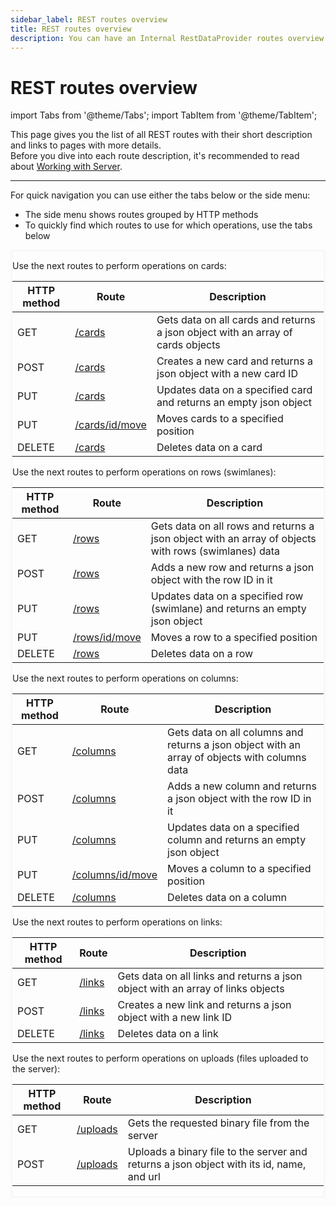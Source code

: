 ```yaml
---
sidebar_label: REST routes overview
title: REST routes overview
description: You can have an Internal RestDataProvider routes overview of JavaScript Kanban in the documentation of the DHTMLX JavaScript Kanban library. Browse developer guides and API reference, try out code examples and live demos, and download a free 30-day evaluation version of DHTMLX Kanban.
---
```


# REST routes overview

import Tabs from '@theme/Tabs';
import TabItem from '@theme/TabItem';

This page gives you the list of all REST routes with their short description and links to pages with more details.<br> Before you dive into each route description, it's recommended to read about [Working with Server](guides/working_with_server.md).

---

For quick navigation you can use either the tabs below or the side menu:
- The side menu shows routes grouped by HTTP methods
- To quickly find which routes to use for which operations, use the tabs below

<div style="border: solid #F8F8F8">
<Tabs>
<TabItem value="cards" label="cards">
<p>Use the next routes to perform operations on cards:</p>
<table>
<thead>
<tr>
<th>HTTP method</th>
<th>Route</th>
<th>Description</th>
</tr>
</thead>
<tbody>
<tr>
<td>GET</td>
<td><a href="/api/provider/rest_routes/get_routes/js_kanban_get_cards_route"> /cards</a></td>
<td>Gets data on all cards and returns a json object with an array of cards objects</td>
</tr>
<tr>
<td>POST</td>
<td><a href="/api/provider/rest_routes/post_routes/js_kanban_post_cards_route"> /cards</a></td>
<td>Creates a new card and returns a json object with a new card ID</td>
</tr>
<tr>
<td>PUT</td>
<td><a href="/api/provider/rest_routes/put_routes/js_kanban_put_cards_route"> /cards</a></td>
<td>Updates data on a specified card and returns an empty json object</td>
</tr>
<tr>
<td>PUT</td>
<td><a href="/api/provider/rest_routes/put_routes/js_kanban_put_cards_move_route"> /cards/id/move</a></td>
<td>Moves cards to a specified position</td>
</tr>

<tr>
<td>DELETE</td>
<td><a href="/api/provider/rest_routes/delete_routes/js_kanban_delete_cards_route"> /cards</a></td>
<td>Deletes data on a card</td>
</tr>
</tbody>
</table>
</TabItem>

<TabItem value="rows" label="rows">
<p>Use the next routes to perform operations on rows (swimlanes):</p>
<table>
<thead>
<tr>
<th>HTTP method</th>
<th>Route</th>
<th>Description</th>

</tr>
</thead>
<tbody>
<tr>
<td>GET</td>
<td><a href="/api/provider/rest_routes/get_routes/js_kanban_get_rows_route"> /rows</a></td>
<td>Gets data on all rows and returns a json object with an array of objects with rows (swimlanes) data</td>
</tr>
<tr>
<td>POST</td>
<td ><a href="/api/provider/rest_routes/post_routes/js_kanban_post_rows_route"> /rows</a></td>
<td>Adds a new row and returns a json object with the row ID in it</td>
</tr>
<tr>
<td>PUT</td>
<td><a href="/api/provider/rest_routes/put_routes/js_kanban_put_rows_route"> /rows</a></td>
<td>Updates data on a specified row (swimlane) and returns an empty json object</td>
</tr>
<tr>
<td>PUT</td>
<td><a href="/api/provider/rest_routes/put_routes/js_kanban_put_rows_move_route"> /rows/id/move</a></td>
<td>Moves a row to a specified position</td>
</tr>
<tr>
<td>DELETE</td>
<td><a href="/api/provider/rest_routes/delete_routes/js_kanban_delete_rows_route"> /rows</a></td>
<td>Deletes data on a row</td>
</tr>
</tbody>
</table>
</TabItem>

<TabItem value="columns" label="columns">
    <p>Use the next routes to perform operations on columns:</p>
    <table>
        <thead>
            <tr>
                <th>HTTP method</th>
                <th>Route</th>
                <th>Description</th>
            </tr>
        </thead>
        <tbody>
            <tr>
                <td>GET</td>
                <td><a href="/api/provider/rest_routes/get_routes/js_kanban_get_columns_route"> /columns</a></td>
                <td>Gets data on all columns and returns a json object with an array of objects with columns data</td>
            </tr>
            <tr>
                <td>POST</td>
                <td ><a href="/api/provider/rest_routes/post_routes/js_kanban_post_columns_route"> /columns</a></td>
                <td>Adds a new column and returns a json object with the row ID in it</td>
            </tr>
            <tr>
                <td>PUT</td>
                <td><a href="/api/provider/rest_routes/put_routes/js_kanban_put_columns_route"> /columns</a></td>
                <td>Updates data on a specified column and returns an empty json object</td>
            </tr>
            <tr>
                <td>PUT</td>
                <td><a href="/api/provider/rest_routes/put_routes/js_kanban_put_columns_move_route"> /columns/id/move</a></td>
                <td>Moves a column to a specified position</td>
            </tr>
            <tr>
                <td>DELETE</td>
                <td><a href="/api/provider/rest_routes/delete_routes/js_kanban_delete_columns_route"> /columns</a></td>
                <td>Deletes data on a column</td>
            </tr>
        </tbody>
    </table>
</TabItem>

<TabItem value="links" label="links">
    <p>Use the next routes to perform operations on links:</p>
    <table>
        <thead>
            <tr>
                <th>HTTP method</th>
                <th>Route</th>
                <th>Description</th>
            </tr>
        </thead>
        <tbody>
            <tr>
                <td>GET</td>
                <td><a href="/api/provider/rest_routes/get_routes/js_kanban_get_links_route"> /links</a></td>
                <td>Gets data on all links and returns a json object with an array of links objects</td>
            </tr>
            <tr>
                <td>POST</td>
                <td ><a href="/api/provider/rest_routes/post_routes/js_kanban_post_links_route"> /links</a></td>
                <td>Creates a new link and returns a json object with a new link ID</td>
            </tr>
            <tr>
                <td>DELETE</td>
                <td><a href="/api/provider/rest_routes/delete_routes/js_kanban_delete_links_route"> /links</a></td>
                <td>Deletes data on a link</td>
            </tr>
        </tbody>
    </table>
</TabItem>

<TabItem value="uploads" label="uploads">
<p>Use the next routes to perform operations on uploads (files uploaded to the server):</p>
<table>
<thead>
<tr>
<th>HTTP method</th>
<th>Route</th>
<th>Description</th>
</tr>
</thead>
<tbody>
<tr>
<td>GET</td>
<td><a href="/api/provider/rest_routes/get_routes/js_kanban_get_uploads_route"> /uploads</a></td>
<td>Gets the requested binary file from the server</td>
</tr>
<tr>
<td>POST</td>
<td><a href="/api/provider/rest_routes/post_routes/js_kanban_post_uploads_route"> /uploads</a></td>
<td>Uploads a binary file to the server and returns a json object with its id, name, and url</td>
</tr>
</tbody>
</table>
</TabItem>

</Tabs>
</div>
